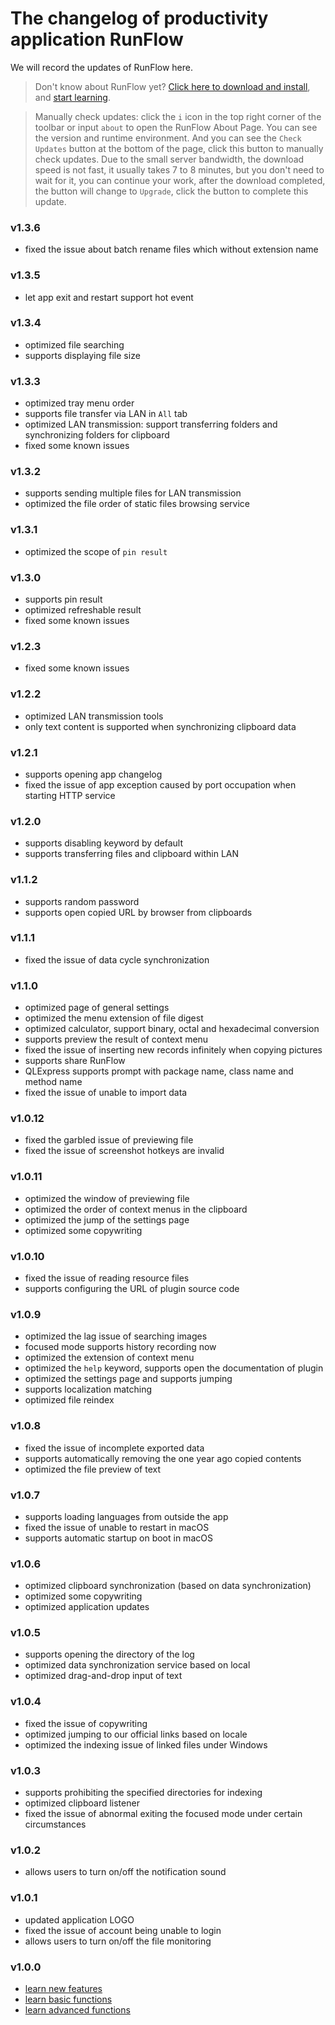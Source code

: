# The changelog of productivity application RunFlow

We will record the updates of RunFlow here.

> Don't know about RunFlow yet? [Click here to download and install](https://myrest.top/myflow/download), and [start learning](runflow_basic_point.md).

> Manually check updates: click the `i` icon in the top right corner of the toolbar or input `about` to open the RunFlow About Page. You can see the version and runtime environment. And you can see the `Check Updates` button at the bottom of the page, click this button to manually check updates. Due to the small server bandwidth, the download speed is not fast, it usually takes 7 to 8 minutes, but you don't need to wait for it, you can continue your work, after the download completed, the button will change to `Upgrade`, click the button to complete this update.

### v1.3.6

- fixed the issue about batch rename files which without extension name

### v1.3.5

- let app exit and restart support hot event

### v1.3.4

- optimized file searching
- supports displaying file size

### v1.3.3

- optimized tray menu order
- supports file transfer via LAN in `All` tab
- optimized LAN transmission: support transferring folders and synchronizing folders for clipboard
- fixed some known issues

### v1.3.2

- supports sending multiple files for LAN transmission
- optimized the file order of static files browsing service

### v1.3.1

- optimized the scope of `pin result`

### v1.3.0

- supports pin result
- optimized refreshable result
- fixed some known issues

### v1.2.3

- fixed some known issues

### v1.2.2

- optimized LAN transmission tools
- only text content is supported when synchronizing clipboard data

### v1.2.1

- supports opening app changelog
- fixed the issue of app exception caused by port occupation when starting HTTP service

### v1.2.0

- supports disabling keyword by default
- supports transferring files and clipboard within LAN

### v1.1.2

- supports random password
- supports open copied URL by browser from clipboards

### v1.1.1

- fixed the issue of data cycle synchronization

### v1.1.0

- optimized page of general settings
- optimized the menu extension of file digest
- optimized calculator, support binary, octal and hexadecimal conversion
- supports preview the result of context menu
- fixed the issue of inserting new records infinitely when copying pictures
- supports share RunFlow
- QLExpress supports prompt with package name, class name and method name
- fixed the issue of unable to import data

### v1.0.12

- fixed the garbled issue of previewing file
- fixed the issue of screenshot hotkeys are invalid

### v1.0.11

- optimized the window of previewing file
- optimized the order of context menus in the clipboard
- optimized the jump of the settings page
- optimized some copywriting

### v1.0.10

- fixed the issue of reading resource files
- supports configuring the URL of plugin source code

### v1.0.9

- optimized the lag issue of searching images
- focused mode supports history recording now
- optimized the extension of context menu
- optimized the `help` keyword, supports open the documentation of plugin
- optimized the settings page and supports jumping
- supports localization matching
- optimized file reindex

### v1.0.8

- fixed the issue of incomplete exported data
- supports automatically removing the one year ago copied contents
- optimized the file preview of text

### v1.0.7

- supports loading languages from outside the app
- fixed the issue of unable to restart in macOS
- supports automatic startup on boot in macOS

### v1.0.6

- optimized clipboard synchronization (based on data synchronization)
- optimized some copywriting
- optimized application updates

### v1.0.5

- supports opening the directory of the log
- optimized data synchronization service based on local
- optimized drag-and-drop input of text

### v1.0.4

- fixed the issue of copywriting
- optimized jumping to our official links based on locale
- optimized the indexing issue of linked files under Windows

### v1.0.3

- supports prohibiting the specified directories for indexing
- optimized clipboard listener
- fixed the issue of abnormal exiting the focused mode under certain circumstances

### v1.0.2

- allows users to turn on/off the notification sound

### v1.0.1

- updated application LOGO
- fixed the issue of account being unable to login
- allows users to turn on/off the file monitoring

### v1.0.0

- [learn new features](runflow_first_release.md)
- [learn basic functions](runflow_basic_point.md)
- [learn advanced functions](runflow_advanced_point.md)

